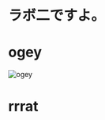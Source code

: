 # ラボ二ですよ。

# ogey
![ogey](https://cdn.discordapp.com/attachments/951245109289181216/1071505357412769894/ogey_KYM_Stretched.png)
# rrrat
